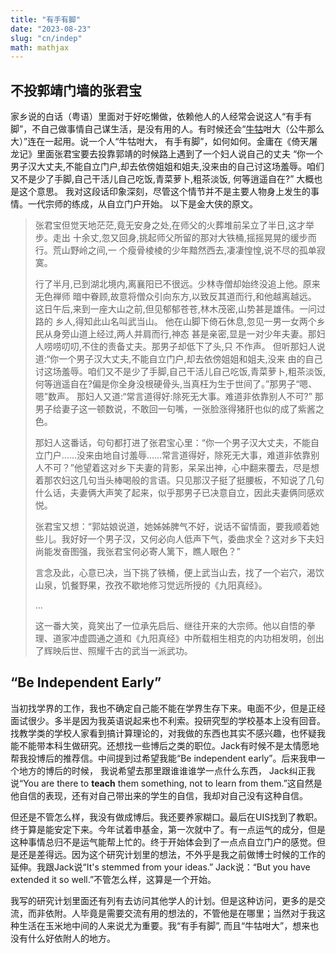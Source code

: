 ```yaml
---
title: "有手有脚"
date: "2023-08-23"
slug: "cn/indep"
math: mathjax
---
```

## 不投郭靖门墙的张君宝

家乡说的白话（粤语）里面对于好吃懒做，依赖他人的人经常会说这人“有手有脚”，不自己做事情自己谋生活，是没有用的人。有时候还会“[牛牯](https://shyyp.net/searoh?q=%E7%89%9B%E7%89%AF)咁大（公牛那么大）”连在一起用。说一个人“牛牯咁大， 有手有脚”，如何如何。金庸在《倚天屠龙记》里面张君宝要去投靠郭靖的时候路上遇到了一个妇人说自己的丈夫 “你一个男子汉大丈夫,不能自立门户,却去依傍姐姐和姐夫,没来由的自己讨这场羞辱。咱们又不是少了手脚,自己干活儿自己吃饭,青菜萝卜,粗茶淡饭,
何等逍遥自在?” 大概也是这个意思。 我对这段话印象深刻，尽管这个情节并不是主要人物身上发生的事情。一代宗师的练成，从自立门户开始。 以下是金大侠的原文。
<blockquote>
<p>张君宝但觉天地茫茫,竟无安身之处,在师父的火葬堆前呆立了半日,这才举步。走出
十余丈,忽又回身,挑起师父所留的那对大铁桶,摇摇晃晃的缓步而行。荒山野岭之间,一
个瘦骨棱棱的少年黯然西去,凄凄惶惶,说不尽的孤单寂寞。

行了半月,已到湖北境内,离襄阳已不很远。少林寺僧却始终没追上他。原来无色禅师
暗中眷顾,故意将僧众引向东方,以致反其道而行,和他越离越远。
这日午后,来到一座大山之前,但见郁郁苍苍,林木茂密,山势甚是雄伟。一问过路的
乡人,得知此山名叫武当山。
他在山脚下倚石休息,忽见一男一女两个乡民从身旁山道上经过,两人并肩而行,神态
甚是亲密,显是一对少年夫妻。那妇人唠唠叨叨,不住的责备丈夫。那男子却低下了头,只
不作声。
但听那妇人说道:“你一个男子汉大丈夫,不能自立门户,却去依傍姐姐和姐夫,没来
由的自己讨这场羞辱。咱们又不是少了手脚,自己干活儿自己吃饭,青菜萝卜,粗茶淡饭,
何等逍遥自在?偏是你全身没根硬骨头,当真枉为生于世间了。”那男子“嗯、嗯”数声。
那妇人又道:“常言道得好:除死无大事。难道非依靠别人不可?” 那男子给妻子这一顿数说，不敢回一句嘴，一张脸涨得猪肝也似的成了紫酱之色。

那妇人这番话，句句都打进了张君宝心里：“你一个男子汉大丈夫，不能自立门户……没来由地自讨羞辱……常言道得好，除死无大事，难道非依靠别人不可？”他望着这对乡下夫妻的背影，呆呆出神，心中翻来覆去，尽是想着那农妇这几句当头棒喝般的言语。只见那汉子挺了挺腰板，不知说了几句什么话，夫妻俩大声笑了起来，似乎那男子已决意自立，因此夫妻俩同感欢悦。

张君宝又想：“郭姑娘说道，她姊姊脾气不好，说话不留情面，要我顺着她些儿。我好好一个男子汉，又何必向人低声下气，委曲求全？这对乡下夫妇尚能发奋图强，我张君宝何必寄人篱下，瞧人眼色？”

言念及此，心意已决，当下挑了铁桶，便上武当山去，找了一个岩穴，渴饮山泉，饥餐野果，孜孜不歇地修习觉远所授的《九阳真经》。

...

这一番大笑，竟笑出了一位承先启后、继往开来的大宗师。他以自悟的拳理、道家冲虚圆通之道和《九阳真经》中所载相生相克的内功相发明，创出了辉映后世、照耀千古的武当一派武功。
</p>
</blockquote>

## “Be Independent Early”
当初找学界的工作，我也不确定自己能不能在学界生存下来。电面不少，但是正经面试很少。多半是因为我英语说起来也不利索。投研究型的学校基本上没有回音。找教学类的学校人家看到搞计算理论的，对我做的东西也其实不感兴趣，也怀疑我能不能带本科生做研究。还想找一些博后之类的职位。Jack有时候不是太情愿地帮我投博后的推荐信。中间提到过希望我能“Be independent early”。后来我申一个地方的博后的时候， 我说希望去那里跟谁谁谁学一点什么东西， Jack纠正我说“You are there to **teach** them something, not to learn from them.”这自然是他自信的表现，还有对自己带出来的学生的自信，我却对自己没有这种自信。 

但还是不管怎么样，我没有做成博后。我还要养家糊口。最后在UIS找到了教职。终于算是能安定下来。今年试着申基金，第一次就中了。有一点运气的成分，但是这种事情总归不是运气能帮上忙的。终于开始体会到了一点点自立门户的感觉。但是还是差得远。因为这个研究计划里的想法，不外乎是我之前做博士时候的工作的延伸。我跟Jack说“It's stemmed from your ideas.” Jack说：“But you have extended it so well.”不管怎么样，这算是一个开始。 

我写的研究计划里面还有列有去访问其他学人的计划。但是这种访问，更多的是交流，而非依附。人毕竟是需要交流有用的想法的，不管他是在哪里；当然对于我这种生活在玉米地中间的人来说尤为重要。我“有手有脚”, 而且“牛牯咁大”，想来也没有什么好依附人的地方。

